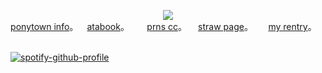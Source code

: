 <p align="center">
<img src="https://i.postimg.cc/X7FHnhJN/IMG-1699.png">   
<br><a href="https://rentry.co/skulls">ponytown info</a>。   ⠀<a href=https://ishmael.atabook.org>atabook</a>。 ⠀⠀ <a href=https://pronouns.cc/@girleraser>prns cc</a>。  ⠀ <a href=https://girleraser.straw.page>straw page</a>。  ⠀⠀<a href="https://rentry.co/insufficiently">my rentry</a>。 ⠀ ⠀<br
</p>

[![spotify-github-profile](https://spotify-github-profile.kittinanx.com/api/view?uid=316jynlqyyw2teijbwdr2dzem624&cover_image=true&theme=natemoo-re&show_offline=true&background_color=ffffff&interchange=true&bar_color=e0f9b1&bar_color_cover=false)](https://spotify-github-profile.kittinanx.com/api/view?uid=316jynlqyyw2teijbwdr2dzem624&redirect=true)
